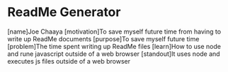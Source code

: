 # ReadMe Generator
  [name]Joe Chaaya
  [motivation]To save myself future time from having to write up ReadMe documents
  [purpose]To save myself future time
  [problem]The time spent writing up ReadMe files
  [learn]How to use node and rune javascript outside of a web browser
  [standout]It uses node and executes js files outside of a web browser

